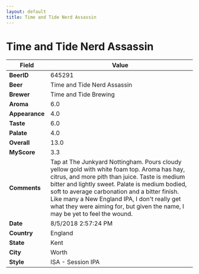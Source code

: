```yaml
---
layout: default
title: Time and Tide Nerd Assassin
---
```


# Time and Tide Nerd Assassin

| Field         | Value     |
|---------------|-----------|
| **BeerID** | 645291 |
| **Beer** | Time and Tide Nerd Assassin |
| **Brewer** | Time and Tide Brewing |
| **Aroma** | 6.0 |
| **Appearance** | 4.0 |
| **Taste** | 6.0 |
| **Palate** | 4.0 |
| **Overall** | 13.0 |
| **MyScore** | 3.3 |
| **Comments** | Tap at The Junkyard Nottingham. Pours cloudy yellow gold with white foam top. Aroma has hay, citrus, and more pith than juice. Taste is medium bitter and lightly sweet. Palate is medium bodied, soft to average carbonation and a bitter finish. Like many a New England IPA, I don&#39;t really get what they were aiming for, but given the name, I may be yet to feel the wound. |
| **Date** | 8/5/2018 2:57:24 PM |
| **Country** | England |
| **State** | Kent |
| **City** | Worth |
| **Style** | ISA - Session IPA |
